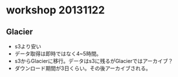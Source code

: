 # workshop 20131122

## Glacier

- s3より安い
- データ取得は即時ではなく4~5時間。
- s3からGlacierに移行。データはs3に残るがGlacierではアーカイブ？
- ダウンロード期間が3日くらい。その後アーカイブされる。
